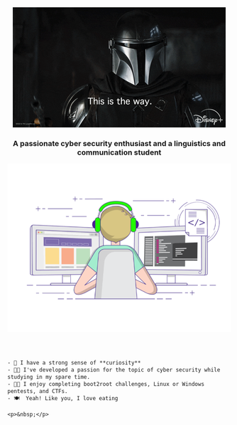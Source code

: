<div align="center">
  <img width="auto" height="auto" src="./resources/images/mandalorian.gif"/>
  <h3>A passionate cyber security enthusiast and a linguistics and communication student</h3>
</div>

<img align="right" width="auto" height="auto" src="./resources/images/coding-freak.gif"/>

<div align="left">
  <samp>
    <p>&nbsp;</p>
    <p>&nbsp;</p>
    
    - 👻 I have a strong sense of **curiosity**
    - 👨‍💻 I've developed a passion for the topic of cyber security while studying in my spare time.
    - 🐱‍👤 I enjoy completing boot2root challenges, Linux or Windows pentests, and CTFs.
    - 🍽  Yeah! Like you, I love eating
    
    <p>&nbsp;</p>
  </samp>
</div>
 
